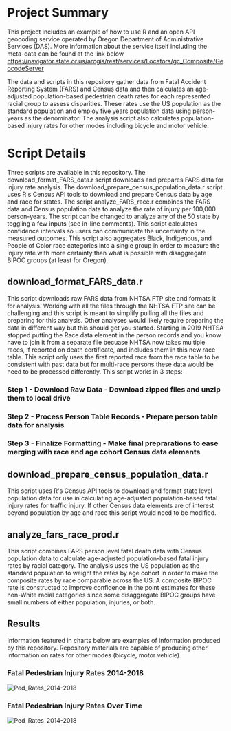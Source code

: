 # Project Summary  
This project includes an example of how to use R and an open API geocoding service operated by Oregon Department of Administrative Services (DAS).  More information about the service itself including the meta-data can be found at the link below https://navigator.state.or.us/arcgis/rest/services/Locators/gc_Composite/GeocodeServer


The data and scripts in this repository gather data from Fatal Accident Reporting System (FARS) and Census data and then calculates an age-adjusted population-based pedestrian death rates for each represented racial group to assess disparities.  These rates use the US population as the standard population and employ five years population data using person-years as the denominator.  The analysis script also calculates population-based injury rates for other modes including bicycle and motor vehicle.

# Script Details  
Three scripts are available in this repository.  The download_format_FARS_data.r script downloads and prepares FARS data for injury rate analysis.  The download_prepare_census_population_data.r script uses R's Census API tools to download 
and prepare Census data by age and race for states. The script analyze_FARS_race.r combines the FARS data and Census population data to analyze the rate of injury per 100,000 person-years.  The script can be changed to analyze
any of the 50 state by toggling a few inputs (see in-line comments).  This script calculates confidence intervals so users can communicate the uncertainty in the measured outcomes.  This script also aggregates  Black, Indigenous, 
and People of Color race categories into a single group in order to measure the injury rate with more certainty than what is possible with disaggregate BIPOC groups (at least for Oregon).  

## download_format_FARS_data.r  
This script downloads raw FARS data from NHTSA FTP site and formats it for analysis.  Working with all the files through the NHTSA FTP site can be challenging and this script is meant to simplify pulling all the files and preparing for 
this analysis.  Other analyses would likely require preparing the data in different way but this should get you started. Starting in 2019 NHTSA stopped putting the Race data element in the person records and you know have to join it from 
a separate file becuase NHTSA now takes multiple races, if reported on death certificate, and includes them in this new race table.  This script only uses the first reported race from the race table to be consistent with past data but for 
multi-race persons these data would be need to be processed differently.  This script works in 3 steps:  
### Step 1 -  Download Raw Data - Download zipped files and unzip them to local drive
### Step 2 -  Process Person Table Records - Prepare person table data for analysis
### Step 3 -  Finalize Formatting - Make final preprarations to ease merging with race and age cohort Census data elements

## download_prepare_census_population_data.r  
This script uses R's Census API tools to download and format state level population data for use in calculating age-adjusted population-based fatal injury rates for traffic injury. If other Census data elements are of interest beyond population
by age and race this script would need to be modified.   

## analyze_fars_race_prod.r
This script combines FARS person level fatal death data with Census population data to calculate age-adjusted population-based fatal injury rates by racial category.  The analysis uses the US population as the standard population to 
weight the rates by age cohort in order to make the composite rates by race comparable across the US.  A composite BIPOC rate is constructed to improve confidence in the point estimates for these non-White racial categories since some disaggregate BIPOC groups have small numbers of either population, injuries, or both.  

## Results  
Information featured in charts below are examples of information produced by this repository.  Repository materials are capable of producing other information on rates for other modes (bicycle, motor vehicle).
### Fatal Pedestrian Injury Rates 2014-2018
![Ped_Rates_2014-2018](www/Ped_Rates_2014-2018.png)  
### Fatal Pedestrian Injury Rates Over Time
![Ped_Rates_2014-2018](www/Ped_Rates_Over_Time.png)  
